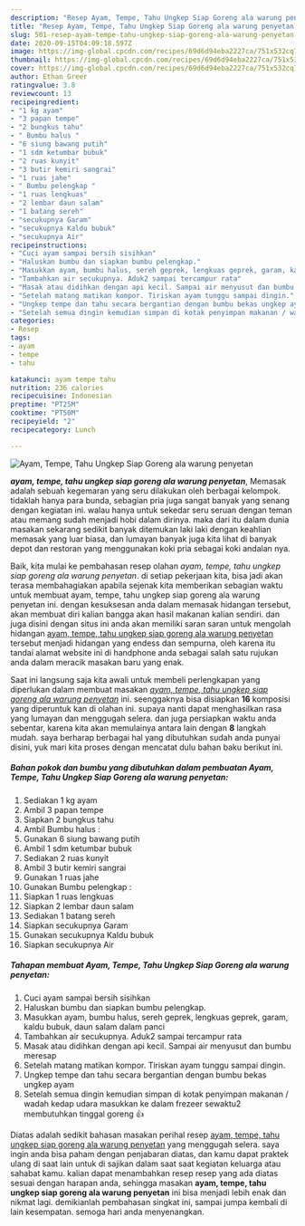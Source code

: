 ```yaml
---
description: "Resep Ayam, Tempe, Tahu Ungkep Siap Goreng ala warung penyetan Lezat"
title: "Resep Ayam, Tempe, Tahu Ungkep Siap Goreng ala warung penyetan Lezat"
slug: 501-resep-ayam-tempe-tahu-ungkep-siap-goreng-ala-warung-penyetan-lezat
date: 2020-09-15T04:09:18.597Z
image: https://img-global.cpcdn.com/recipes/69d6d94eba2227ca/751x532cq70/ayam-tempe-tahu-ungkep-siap-goreng-ala-warung-penyetan-foto-resep-utama.jpg
thumbnail: https://img-global.cpcdn.com/recipes/69d6d94eba2227ca/751x532cq70/ayam-tempe-tahu-ungkep-siap-goreng-ala-warung-penyetan-foto-resep-utama.jpg
cover: https://img-global.cpcdn.com/recipes/69d6d94eba2227ca/751x532cq70/ayam-tempe-tahu-ungkep-siap-goreng-ala-warung-penyetan-foto-resep-utama.jpg
author: Ethan Greer
ratingvalue: 3.8
reviewcount: 13
recipeingredient:
- "1 kg ayam"
- "3 papan tempe"
- "2 bungkus tahu"
- " Bumbu halus "
- "6 siung bawang putih"
- "1 sdm ketumbar bubuk"
- "2 ruas kunyit"
- "3 butir kemiri sangrai"
- "1 ruas jahe"
- " Bumbu pelengkap "
- "1 ruas lengkuas"
- "2 lembar daun salam"
- "1 batang sereh"
- "secukupnya Garam"
- "secukupnya Kaldu bubuk"
- "secukupnya Air"
recipeinstructions:
- "Cuci ayam sampai bersih sisihkan"
- "Haluskan bumbu dan siapkan bumbu pelengkap."
- "Masukkan ayam, bumbu halus, sereh geprek, lengkuas geprek, garam, kaldu bubuk, daun salam dalam panci"
- "Tambahkan air secukupnya. Aduk2 sampai tercampur rata"
- "Masak atau didihkan dengan api kecil. Sampai air menyusut dan bumbu meresap"
- "Setelah matang matikan kompor. Tiriskan ayam tunggu sampai dingin."
- "Ungkep tempe dan tahu secara bergantian dengan bumbu bekas ungkep ayam"
- "Setelah semua dingin kemudian simpan di kotak penyimpan makanan / wadah kedap udara masukkan ke dalam frezeer sewaktu2 membutuhkan tinggal goreng 👍"
categories:
- Resep
tags:
- ayam
- tempe
- tahu

katakunci: ayam tempe tahu 
nutrition: 236 calories
recipecuisine: Indonesian
preptime: "PT25M"
cooktime: "PT50M"
recipeyield: "2"
recipecategory: Lunch

---
```



![Ayam, Tempe, Tahu Ungkep Siap Goreng ala warung penyetan](https://img-global.cpcdn.com/recipes/69d6d94eba2227ca/751x532cq70/ayam-tempe-tahu-ungkep-siap-goreng-ala-warung-penyetan-foto-resep-utama.jpg)

<b><i>ayam, tempe, tahu ungkep siap goreng ala warung penyetan</i></b>, Memasak adalah sebuah kegemaran yang seru dilakukan oleh berbagai kelompok. tidaklah hanya para bunda, sebagian pria juga sangat banyak yang senang dengan kegiatan ini. walau hanya untuk sekedar seru seruan dengan teman atau memang sudah menjadi hobi dalam dirinya. maka dari itu dalam dunia masakan sekarang sedikit banyak ditemukan laki laki dengan keahlian memasak yang luar biasa, dan lumayan banyak juga kita lihat di banyak depot dan restoran yang menggunakan koki pria sebagai koki andalan nya.



Baik, kita mulai ke pembahasan resep olahan <i>ayam, tempe, tahu ungkep siap goreng ala warung penyetan</i>. di setiap pekerjaan kita, bisa jadi akan terasa membahagiakan apabila sejenak kita memberikan sebagian waktu untuk membuat ayam, tempe, tahu ungkep siap goreng ala warung penyetan ini. dengan kesuksesan anda dalam memasak hidangan tersebut, akan membuat diri kalian bangga akan hasil makanan kalian sendiri. dan juga disini dengan situs ini anda akan memiliki saran saran untuk mengolah hidangan <u>ayam, tempe, tahu ungkep siap goreng ala warung penyetan</u> tersebut menjadi hidangan yang endess dan sempurna, oleh karena itu tandai alamat website ini di handphone anda sebagai salah satu rujukan anda dalam meracik masakan baru yang enak.


Saat ini langsung saja kita awali untuk membeli perlengkapan yang diperlukan dalam membuat masakan <u><i>ayam, tempe, tahu ungkep siap goreng ala warung penyetan</i></u> ini. seenggaknya bisa disiapkan <b>16</b> komposisi yang diperuntuk kan di olahan ini. supaya nanti dapat menghasilkan rasa yang lumayan dan menggugah selera. dan juga persiapkan waktu anda sebentar, karena kita akan memulainya antara lain dengan <b>8</b> langkah mudah. saya berharap berbagai hal yang dibutuhkan sudah anda punyai disini, yuk mari kita proses dengan mencatat dulu bahan baku berikut ini.

<!--inarticleads1-->

##### Bahan pokok dan bumbu yang dibutuhkan dalam pembuatan Ayam, Tempe, Tahu Ungkep Siap Goreng ala warung penyetan:

1. Sediakan 1 kg ayam
1. Ambil 3 papan tempe
1. Siapkan 2 bungkus tahu
1. Ambil  Bumbu halus :
1. Gunakan 6 siung bawang putih
1. Ambil 1 sdm ketumbar bubuk
1. Sediakan 2 ruas kunyit
1. Ambil 3 butir kemiri sangrai
1. Gunakan 1 ruas jahe
1. Gunakan  Bumbu pelengkap :
1. Siapkan 1 ruas lengkuas
1. Siapkan 2 lembar daun salam
1. Sediakan 1 batang sereh
1. Siapkan secukupnya Garam
1. Gunakan secukupnya Kaldu bubuk
1. Siapkan secukupnya Air




<!--inarticleads2-->

##### Tahapan membuat Ayam, Tempe, Tahu Ungkep Siap Goreng ala warung penyetan:

1. Cuci ayam sampai bersih sisihkan
1. Haluskan bumbu dan siapkan bumbu pelengkap.
1. Masukkan ayam, bumbu halus, sereh geprek, lengkuas geprek, garam, kaldu bubuk, daun salam dalam panci
1. Tambahkan air secukupnya. Aduk2 sampai tercampur rata
1. Masak atau didihkan dengan api kecil. Sampai air menyusut dan bumbu meresap
1. Setelah matang matikan kompor. Tiriskan ayam tunggu sampai dingin.
1. Ungkep tempe dan tahu secara bergantian dengan bumbu bekas ungkep ayam
1. Setelah semua dingin kemudian simpan di kotak penyimpan makanan / wadah kedap udara masukkan ke dalam frezeer sewaktu2 membutuhkan tinggal goreng 👍




Diatas adalah sedikit bahasan masakan perihal resep <u>ayam, tempe, tahu ungkep siap goreng ala warung penyetan</u> yang menggugah selera. saya ingin anda bisa paham dengan penjabaran diatas, dan kamu dapat praktek ulang di saat lain untuk di sajikan dalam saat saat kegiatan keluarga atau sahabat kamu. kalian dapat menambahkan resep resep yang ada diatas sesuai dengan harapan anda, sehingga masakan <b>ayam, tempe, tahu ungkep siap goreng ala warung penyetan</b> ini bisa menjadi lebih enak dan nikmat lagi. demikianlah pembahasan singkat ini, sampai jumpa kembali di lain kesempatan. semoga hari anda menyenangkan.
